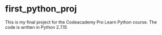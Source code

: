 # first_python_proj


This is my final project for the Codeacademy Pro Learn Python course.  The code is written in Python 2.7.15
